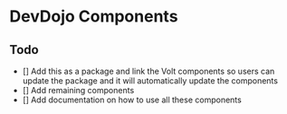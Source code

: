 # DevDojo Components

## Todo

- [] Add this as a package and link the Volt components so users can update the package and it will automatically update the components
- [] Add remaining components
- [] Add documentation on how to use all these components
